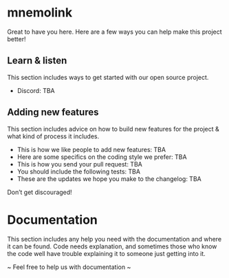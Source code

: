 # mnemolink

Great to have you here. Here are a few ways you can help make this project better!

## Learn & listen

This section includes ways to get started with our open source project.

* Discord: TBA

## Adding new features

This section includes advice on how to build new features for the project & what kind of process it includes. 

* This is how we like people to add new features: TBA        
* Here are some specifics on the coding style we prefer: TBA
* This is how you send your pull request: TBA
* You should include the following tests: TBA          
* These are the updates we hope you make to the changelog: TBA

Don’t get discouraged!

# Documentation

This section includes any help you need with the documentation and where it can be found. Code needs explanation, and sometimes those who know the code well have trouble explaining it to someone just getting into it. 

~ Feel free to help us with documentation ~